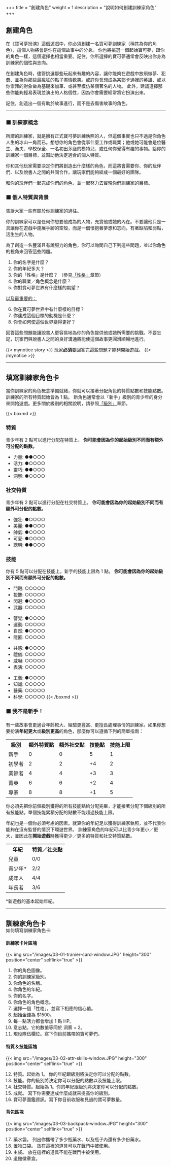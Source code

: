 +++
title = "創建角色"
weight = 1
description = "說明如何創建訓練家角色"
+++

## 創建角色
在《寶可夢扮演》這個遊戲中，你必須創建一名寶可夢訓練家（稱其為你的角色），這個人物將會是你在這個故事中的分身。
你也將挑選一個起始寶可夢，跟你的角色一樣，這個選擇也相當重要。記住，你所選擇的寶可夢通常會反映出你身為訓練家的個性與志向。

在創建角色時，儘管挑選那些玩起來有趣的內容，讓你能夠在遊戲中放飛做夢、犯蠢、並為你那些最瘋狂的點子盡情歡笑。或許你會想成為某部卡通裡的英雄、或以你崇拜的對象做為基礎來加筆、或甚至模仿某個著名的人物。
此外，建議選擇那些你能夠輕易表現並演出的人格個性，因為你會需要經常將它扮演出來。

記住，創造出一個有助於故事進行，而不是去傷害故事的角色。 

---

### ⬛ 訓練家概念
所謂的訓練家，就是擁有正式寶可夢訓練執照的人，但這個事實也只不過是你角色人生的冰山一角而已。想想你的角色會從事什麼工作或職業；他或她可能會是位醫生、漁夫、學校保全、一名初出茅廬的模特兒、或任何你覺得有趣的事物。給你的訓練家一個目標，並幫助他決定適合的個人特質。

你和其他玩家需要決定你們將創造出什麼樣的角色，而這將會需要你、你的玩伴們、以及說書人之間的共同合作，讓玩家們能夠組成一個最好的團隊。

和你的玩伴們一起完成你們的角色，並一起努力去實現你們訓練家的目標。


### ⬛ 個人特質與背景
告訴大家一些有關於你訓練家的過往。

你的訓練家可以是任何你想要他成為的人物，充實他或她的內在。不要讓他只是一具讓你在遊戲中施展手腳的空殼，而是一個懷抱著夢想和志向，有著缺陷和弱點，活生生的人物。

為了創造一名豐滿且有說服力的角色，你可以詢問自己下列這些問題，並以你角色的視角來回答這些問題。

1. 你的名字是什麼？
2. 你的年紀多大？
3. 你的「性格」是什麼？ （參見<a href='{{< relref path="docs/natures" >}}'>「性格」</a>章節）
4. 你的職業／角色概念是什麼？
5. 你對寶可夢世界有什麼樣的期望？

<u>以及最重要的：</u>

6. 你在寶可夢世界中有什麼樣的目標？
7. 你達成這個目標的動機是什麼？
8. 你會如何使這個世界變得更好？

回答這些問題能讓說書人更容易地為你的角色提供他或她所需要的挑戰。不要忘記，玩家們與說書人之間的良好溝通將能使這個故事更圓滑順暢地進行。

{{< mynotice story >}}
玩家**必須**要回答完這些問題才能夠開始遊戲。
{{< /mynotice >}}


---

## 填寫訓練家角色卡
當你訓練家的角色概念準備就緒，你就可以接著分配角色的特質點數和技能點數。
訓練家的所有特質起始皆為 1 點。
新角色通常會以「新手」級別的青少年的身分來開始遊戲。更多關於級別的相關說明，請參照<a href='{{< relref path="docs/starting-the-game/ranking" >}}'>「級別」</a>章節。

{{< boxmd >}}
### 特質
青少年有 2 點可以進行分配在特質上。
**你可能會因為你的起始級別不同而有額外可分配的點數。**
* 力量: ●<fill>●</fill>○○○
* 活力: ●○○○○
* 靈巧: ●<fill>●</fill>○○○
* 洞察: ●○○○○

### 社交特質
青少年有 2 點可以進行分配在社交特質上。
**你可能會因為你的起始級別不同而有額外可分配的點數。**
* 強壯: ●○○○○
* 美麗: ●<fill>●</fill>○○○
* 帥氣: ●○○○○
* 可愛: ●○○○○
* 聰明: ●<fill>●</fill>○○○

### 技能
你有 5 點可以分配在技能上，新手的技能上限為 1 點。
**你可能會因為你的起始級別不同而有額外可分配的點數。**

* 鬥毆: ○○○○○
* 投擲: ○○○○○
* 閃避: <fill>●</fill>○○○○
* 武器: ○○○○○
<!-- -->
* 警覺: <fill>●</fill>○○○○
* 運動: ○○○○○
* 自然: <fill>●</fill>○○○○
* 隱匿: ○○○○○
<!-- -->
* 共感: <fill>●</fill>○○○○
* 禮儀: ○○○○○
* 威嚇: ○○○○○
* 表演: ○○○○○
<!-- -->
* 工藝: <fill>●</fill>○○○○
* 知識: ○○○○○
* 醫藥: ○○○○○
* 科學: ○○○○○
{{< /boxmd >}}


### ⬛ 我不是新手！
有一些故事會更適合年齡較大、經驗更豐富、更擅長處理事情的訓練家。如果你想要扮演**年紀更大**或**級別更高**的角色，那麼你可以遵循下列的簡單指南：

<table>
	<tr>
		<th>級別</th>
		<th>額外特質點</th>
		<th>額外社交點</th>
		<th>技能點</th>
		<th>技能上限</th>
	</tr>
	<tr><td>新手 </td><td> 0 </td><td> 0 </td><td> 5 </td><td> 1 </td></tr>
	<tr><td>初學者 </td><td> 2 </td><td> 2 </td><td> +4 </td><td> 2 </td></tr>
	<tr><td>業餘者 </td><td> 4 </td><td> 4 </td><td> +3 </td><td> 3 </td></tr>
	<tr><td>菁英 </td><td> 6 </td><td> 6 </td><td> +2 </td><td> 4 </td></tr>
	<tr><td>專家 </td><td> 8 </td><td> 8 </td><td> +1 </td><td> 5 </td></tr>
</table>

你必須先把你前個級別獲得的所有技能點給分配完畢，才能接著分配下個級別的所有技能點。單個技能累積分配的點數不能超過技能上限。

年紀也是一個你必須考慮的因素。就算你的年紀足以獲得訓練家執照，並不代表你能夠在沒有監督的情況下環遊世界。
訓練家角色的年紀可以比青少年更小／更大，並因此在**開始遊戲**時獲得更少／更多的特質和社交特質點數。

<table>
	<tr>
		<th>年紀</th>
		<th>特質／社交點</th>
	</tr>
	<tr><td>兒童 </td><td> 0/0 </td>
	<tr><td>青少年* </td><td> 2/2 </td>
	<tr><td>成年人 </td><td> 4/4 </td>
	<tr><td>年長者 </td><td> 3/6 </td>
</table>
<p class="foot">*新遊戲的基本起始年紀。</p>

---

## 訓練家角色卡
<p style="margin-top: -20px;">如何填寫訓練家角色卡:</p>

#### 訓練家卡片區塊
{{< img src="/images/03-01-tranier-card-window.JPG" height="300" position="center" selflink="true" >}}

1. 你的角色圖像。
2. 你的訓練家級別。
3. 你角色的名稱。
4. 你角色的年紀。
5. 你的名字。
6. 你角色的角色概念。
7. 選擇一個「性格」，並寫下相應的信心值。
8. 起始金錢為 $1500。
9. 每一點活力都會增加 1 點 HP。
10. 意志點。它的數值等同於 洞察 + 2。
11. 現役隊伍欄位。寫下你目前攜帶的寶可夢們。


#### 特質＆技能區塊
{{< img src="/images/03-02-attr-skills-window.JPG" height="300" position="center" selflink="true" >}}

12. 特質。起始為 1。 你的年紀跟級別將決定你可以分配的點數。
13. 技能。你的級別將決定你可以分配的點數以及技能上限。
14. 社交特質。起始為 1。你的年紀跟級別將決定你可以分配的點數。
15. 成就。 寫下你需要達成什麼成就來提高你的級別。
16. 寶可夢圖鑑資訊。寫下你目前收服和見過的寶可夢數量。


#### 背包區塊
{{< img src="/images/03-03-backpack-window.JPG" height="300" position="center" selflink="true" >}}

17. 藥水袋。 列出你攜帶了多少瓶藥水、以及瓶子內還有多少份藥水。
18. 置物口袋。 放在這裡的道具可以在戰鬥中被使用。
19. 主袋。 放在這裡的道具不能在戰鬥中被使用。
20. 道館徽章盒。

